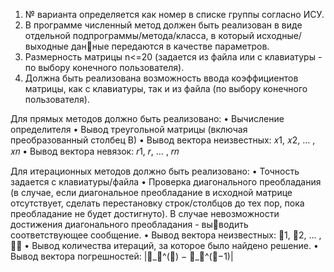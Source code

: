 1. № варианта определяется как номер в списке группы согласно ИСУ. 
2. В программе численный метод должен быть реализован в виде отдельной подпрограммы/метода/класса, в который исходные/выходные данные передаются в качестве параметров. 
3. Размерность матрицы n<=20 (задается из файла или с клавиатуры - по выбору конечного пользователя).
4. Должна быть реализована возможность ввода коэффициентов матрицы, как с клавиатуры, так и из файла (по выбору конечного пользователя).
   
Для прямых методов должно быть реализовано:
• Вычисление определителя
• Вывод треугольной матрицы (включая преобразованный столбец В)
• Вывод вектора неизвестных: 𝑥1, 𝑥2, … , 𝑥𝑛
• Вывод вектора невязок: 𝑟1, 𝑟, … , 𝑟𝑛

Для итерационных методов должно быть реализовано:
• Точность задается с клавиатуры/файла
• Проверка диагонального преобладания (в случае, если диагональное преобладание в исходной матрице отсутствует, сделать перестановку строк/столбцов до тех пор, пока преобладание не будет достигнуто). В случае невозможности достижения диагонального преобладания - выводить соответствующее сообщение.
• Вывод вектора неизвестных: 𝑥1, 𝑥2, … , 𝑥𝑛
• Вывод количества итераций, за которое было найдено решение.
• Вывод вектора погрешностей: |𝑥_𝑖^(𝑘) − 𝑥_𝑖^(𝑘−1)|
